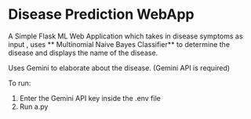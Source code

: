 # Disease Prediction WebApp

A Simple Flask ML Web Application which takes in disease symptoms as input , uses ** Multinomial Naive Bayes Classifier** to determine the disease and displays the name of the disease.

Uses Gemini to elaborate about the disease. (Gemini API is required)

To run:
1. Enter the Gemini API key inside the .env file
2. Run a.py
